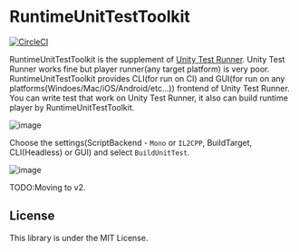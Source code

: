 RuntimeUnitTestToolkit
===
[![CircleCI](https://circleci.com/gh/Cysharp/RuntimeUnitTestToolkit.svg?style=svg)](https://circleci.com/gh/Cysharp/RuntimeUnitTestToolkit)

RuntimeUnitTestToolkit is the supplement of [Unity Test Runner](https://docs.unity3d.com/Manual/testing-editortestsrunner.html). Unity Test Runner works fine but player runner(any target platform) is very poor. RuntimeUnitTestToolkit provides CLI(for run on CI) and GUI(for run on any platforms(Windoes/Mac/iOS/Android/etc...)) frontend of Unity Test Runner. You can write test that work on Unity Test Runner, it also can build runtime player by RuntimeUnitTestToolkit.

![image](https://user-images.githubusercontent.com/46207/57200330-a04aae00-6fc5-11e9-82fa-39006fef583e.png)

Choose the settings(ScriptBackend - `Mono` or `IL2CPP`, BuildTarget, CLI(Headless) or GUI) and select `BuildUnitTest`.




![image](https://user-images.githubusercontent.com/46207/57200232-5b724780-6fc4-11e9-89ec-0e1ddbfc119b.png)


TODO:Moving to v2.

License
---
This library is under the MIT License.
